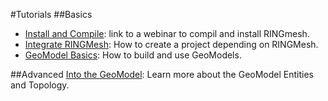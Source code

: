 
#Tutorials
##Basics
 * [Install and Compile](): link to a webinar to compil and install RINGmesh.
 * [Integrate RINGMesh](): How to create a project depending on RINGMesh.
 * [GeoModel Basics](tutorials/geomodel/geomodel-basics): How to build and use GeoModels.

##Advanced
[Into the GeoModel](): Learn more about the GeoModel Entities and Topology.
